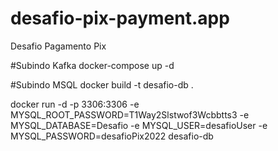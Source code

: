 # desafio-pix-payment.app
Desafio Pagamento Pix

#Subindo Kafka
docker-compose up -d


#Subindo MSQL
docker build -t desafio-db .

docker run -d -p 3306:3306 -e MYSQL_ROOT_PASSWORD=T1Way2Slstwof3Wcbbtts3 -e MYSQL_DATABASE=Desafio -e MYSQL_USER=desafioUser -e MYSQL_PASSWORD=desafioPix2022 desafio-db
